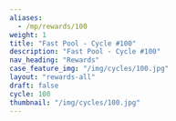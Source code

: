 ```yaml
---
aliases:
  - /mp/rewards/100
weight: 1
title: "Fast Pool - Cycle #100"
description: "Fast Pool - Cycle #100"
nav_heading: "Rewards"
case_feature_img: "/img/cycles/100.jpg"
layout: "rewards-all"
draft: false
cycle: 100
thumbnail: "/img/cycles/100.jpg"
---
```

